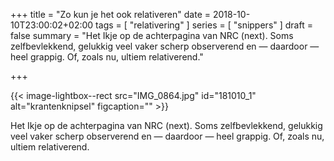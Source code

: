 +++
title = "Zo kun je het ook relativeren"
date = 2018-10-10T23:00:02+02:00
tags = [ "relativering" ] 
series = [ "snippers" ]
draft = false
summary = "Het Ikje op de achterpagina van NRC (next). Soms zelfbevlekkend, gelukkig veel vaker scherp observerend en — daardoor — heel grappig. Of, zoals nu, ultiem relativerend."

+++

{{< image-lightbox--rect src="IMG_0864.jpg" id="181010_1" alt="krantenknipsel" figcaption="" >}}

Het Ikje op de achterpagina van NRC (next). Soms zelfbevlekkend, gelukkig veel vaker scherp observerend en — daardoor — heel grappig. Of, zoals nu, ultiem relativerend.